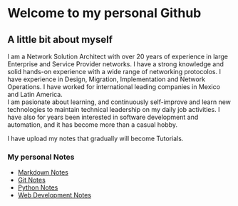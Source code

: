 # Welcome to my personal Github
## A little bit about myself
I am a Network Solution Architect with over 20 years of experience in large Enterprise and Service Provider networks. I have a strong knowledge and solid hands-on experience with a wide range of networking protocolos. 
I have experience in Design, Migration, Implementation and Network Operations.
I have worked for international leading companies in Mexico and Latin America.   
I am pasionate about learning, and continuously self-improve and learn new technologies to maintain technical leadership on my daily job activities.
I have also for years been interested in software development and automation, and it has become more than a casual hobby.

I have upload my notes that gradually will become Tutorials.
### My personal Notes
- [Markdown Notes]()
- [Git Notes]()
- [Python Notes]()
- [Web Development Notes]()
